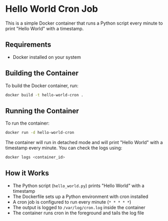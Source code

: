 # Hello World Cron Job

This is a simple Docker container that runs a Python script every minute to print "Hello World" with a timestamp.

## Requirements

- Docker installed on your system

## Building the Container

To build the Docker container, run:

```bash
docker build -t hello-world-cron .
```

## Running the Container

To run the container:

```bash
docker run -d hello-world-cron
```

The container will run in detached mode and will print "Hello World" with a timestamp every minute. You can check the logs using:

```bash
docker logs <container_id>
```

## How it Works

- The Python script (`hello_world.py`) prints "Hello World" with a timestamp
- The Dockerfile sets up a Python environment with cron installed
- A cron job is configured to run every minute (`* * * * *`)
- The output is logged to `/var/log/cron.log` inside the container
- The container runs cron in the foreground and tails the log file 